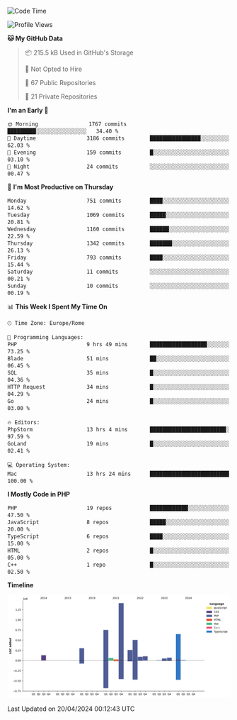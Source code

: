 <!--START_SECTION:waka-->
![Code Time](http://img.shields.io/badge/Code%20Time-5%2C013%20hrs%204%20mins-blue)

![Profile Views](http://img.shields.io/badge/Profile%20Views-19-blue)

**🐱 My GitHub Data** 

> 📦 215.5 kB Used in GitHub's Storage 
 > 
> 🚫 Not Opted to Hire
 > 
> 📜 67 Public Repositories 
 > 
> 🔑 21 Private Repositories 
 > 
**I'm an Early 🐤** 

```text
🌞 Morning                1767 commits        █████████░░░░░░░░░░░░░░░░   34.40 % 
🌆 Daytime                3186 commits        ████████████████░░░░░░░░░   62.03 % 
🌃 Evening                159 commits         █░░░░░░░░░░░░░░░░░░░░░░░░   03.10 % 
🌙 Night                  24 commits          ░░░░░░░░░░░░░░░░░░░░░░░░░   00.47 % 
```
📅 **I'm Most Productive on Thursday** 

```text
Monday                   751 commits         ████░░░░░░░░░░░░░░░░░░░░░   14.62 % 
Tuesday                  1069 commits        █████░░░░░░░░░░░░░░░░░░░░   20.81 % 
Wednesday                1160 commits        ██████░░░░░░░░░░░░░░░░░░░   22.59 % 
Thursday                 1342 commits        ███████░░░░░░░░░░░░░░░░░░   26.13 % 
Friday                   793 commits         ████░░░░░░░░░░░░░░░░░░░░░   15.44 % 
Saturday                 11 commits          ░░░░░░░░░░░░░░░░░░░░░░░░░   00.21 % 
Sunday                   10 commits          ░░░░░░░░░░░░░░░░░░░░░░░░░   00.19 % 
```


📊 **This Week I Spent My Time On** 

```text
🕑︎ Time Zone: Europe/Rome

💬 Programming Languages: 
PHP                      9 hrs 49 mins       ██████████████████░░░░░░░   73.25 % 
Blade                    51 mins             ██░░░░░░░░░░░░░░░░░░░░░░░   06.45 % 
SQL                      35 mins             █░░░░░░░░░░░░░░░░░░░░░░░░   04.36 % 
HTTP Request             34 mins             █░░░░░░░░░░░░░░░░░░░░░░░░   04.29 % 
Go                       24 mins             █░░░░░░░░░░░░░░░░░░░░░░░░   03.00 % 

🔥 Editors: 
PhpStorm                 13 hrs 4 mins       ████████████████████████░   97.59 % 
GoLand                   19 mins             █░░░░░░░░░░░░░░░░░░░░░░░░   02.41 % 

💻 Operating System: 
Mac                      13 hrs 24 mins      █████████████████████████   100.00 % 
```

**I Mostly Code in PHP** 

```text
PHP                      19 repos            ████████████░░░░░░░░░░░░░   47.50 % 
JavaScript               8 repos             █████░░░░░░░░░░░░░░░░░░░░   20.00 % 
TypeScript               6 repos             ████░░░░░░░░░░░░░░░░░░░░░   15.00 % 
HTML                     2 repos             █░░░░░░░░░░░░░░░░░░░░░░░░   05.00 % 
C++                      1 repo              █░░░░░░░░░░░░░░░░░░░░░░░░   02.50 % 
```



**Timeline**

![Lines of Code chart](https://raw.githubusercontent.com/frnwtr/frnwtr/main/assets/bar_graph.png)


 Last Updated on 20/04/2024 00:12:43 UTC
<!--END_SECTION:waka-->